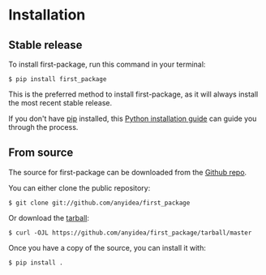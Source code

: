 # Installation

## Stable release

To install first-package, run this command in your
terminal:

``` console
$ pip install first_package
```

This is the preferred method to install first-package, as it will always install the most recent stable release.

If you don't have [pip][] installed, this [Python installation guide][]
can guide you through the process.

## From source

The source for first-package can be downloaded from
the [Github repo][].

You can either clone the public repository:

``` console
$ git clone git://github.com/anyidea/first_package
```

Or download the [tarball][]:

``` console
$ curl -OJL https://github.com/anyidea/first_package/tarball/master
```

Once you have a copy of the source, you can install it with:

``` console
$ pip install .
```

  [pip]: https://pip.pypa.io
  [Python installation guide]: http://docs.python-guide.org/en/latest/starting/installation/
  [Github repo]: https://github.com/%7B%7B%20cookiecutter.github_username%20%7D%7D/%7B%7B%20cookiecutter.project_slug%20%7D%7D
  [tarball]: https://github.com/%7B%7B%20cookiecutter.github_username%20%7D%7D/%7B%7B%20cookiecutter.project_slug%20%7D%7D/tarball/master
